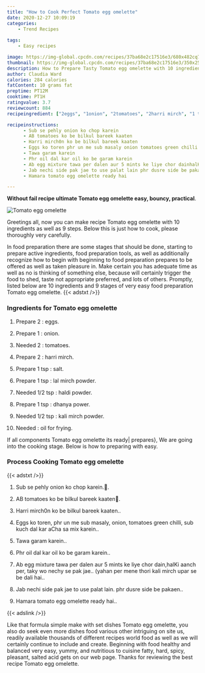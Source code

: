 ```yaml
---
title: "How to Cook Perfect Tomato egg omelette"
date: 2020-12-27 10:09:19
categories:
    - Trend Recipes
    
tags:
    - Easy recipes

image: https://img-global.cpcdn.com/recipes/37ba68e2c17516e3/680x482cq70/tomato-egg-omelette-recipe-main-photo.jpg
thumbnail: https://img-global.cpcdn.com/recipes/37ba68e2c17516e3/350x250cq70/tomato-egg-omelette-recipe-main-photo.jpg
description: How to Prepare Tasty Tomato egg omelette with 10 ingredients and 9 stages of easy cooking.
author: Claudia Ward
calories: 284 calories
fatContent: 10 grams fat
preptime: PT12M
cooktime: PT1H
ratingvalue: 3.7
reviewcount: 884
recipeingredient: ["2eggs", "1onion", "2tomatoes", "2harri mirch", "1 tspsalt", "1 tsplal mirch powder", "1/2 tsphaldi powder", "1 tspdhanya power", "1/2 tspkali mirch powder", "oil for frying"]

recipeinstructions: 
      - Sub se pehly onion ko chop karein 
      - AB tomatoes ko be bilkul bareek kaaten 
      - Harri mirch0n ko be bilkul bareek kaaten 
      - Eggs ko toren phr un me sub masaly onion tomatoes green chilli sub kuch dal kar aCha sa mix karein 
      - Tawa garam karein 
      - Phr oil dal kar oil ko be garam karein 
      - Ab egg mixture tawa per dalen aur 5 mints ke liye chor dainhalKi aanch per taky wo nechy se pak jae yahan per mene thori kali mirch upar se be dali hai 
      - Jab nechi side pak jae to use palat lain phr dusre side be pakaen 
      - Hamara tomato egg omelette ready hai

---
```




**Without fail recipe ultimate Tomato egg omelette easy, bouncy, practical**. 


![Tomato egg omelette](https://img-global.cpcdn.com/recipes/37ba68e2c17516e3/680x482cq70/tomato-egg-omelette-recipe-main-photo.jpg "Tomato egg omelette")




Greetings all, now you can make recipe Tomato egg omelette with 10 ingredients as well as 9 steps. Below this is just how to cook, please thoroughly very carefully.

In food preparation there are some stages that should be done, starting to prepare active ingredients, food preparation tools, as well as additionally recognize how to begin with beginning to food preparation prepares to be offered as well as taken pleasure in. Make certain you has adequate time as well as no is thinking of something else, because will certainly trigger the food to shed, taste not appropriate preferred, and lots of others. Promptly, listed below are 10 ingredients and 9 stages of very easy food preparation Tomato egg omelette.
{{< adstxt />}}

### Ingredients for Tomato egg omelette


1. Prepare 2 : eggs.

1. Prepare 1 : onion.

1. Needed 2 : tomatoes.

1. Prepare 2 : harri mirch.

1. Prepare 1 tsp : salt.

1. Prepare 1 tsp : lal mirch powder.

1. Needed 1/2 tsp : haldi powder.

1. Prepare 1 tsp : dhanya power.

1. Needed 1/2 tsp : kali mirch powder.

1. Needed  : oil for frying.



If all components Tomato egg omelette its ready| prepares}, We are going into the cooking stage. Below is how to preparing with easy.

### Process Cooking Tomato egg omelette

{{< adstxt />}}


1. Sub se pehly onion ko chop karein.🔪.



1. AB tomatoes ko be bilkul bareek kaaten🔪.



1. Harri mirch0n ko be bilkul bareek kaaten..



1. Eggs ko toren, phr un me sub masaly, onion, tomatoes green chilli, sub kuch dal kar aCha sa mix karein..



1. Tawa garam karein..



1. Phr oil dal kar oil ko be garam karein..



1. Ab egg mixture tawa per dalen aur 5 mints ke liye chor dain,halKi aanch per, taky wo nechy se pak jae.. (yahan per mene thori kali mirch upar se be dali hai..



1. Jab nechi side pak jae to use palat lain. phr dusre side be pakaen..



1. Hamara tomato egg omelette ready hai..





{{< adslink />}}

Like that formula simple make with set dishes Tomato egg omelette, you also do seek even more dishes food various other intriguing on site us, readily available thousands of different recipes world food as well as we will certainly continue to include and create. Beginning with food healthy and balanced very easy, yummy, and nutritious to cuisine fatty, hard, spicy, pleasant, salted acid gets on our web page. Thanks for reviewing the best recipe Tomato egg omelette.
